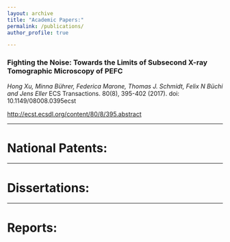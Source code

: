 ```yaml
---
layout: archive
title: "Academic Papers:"
permalink: /publications/
author_profile: true

---
```


### Fighting the Noise: Towards the Limits of Subsecond X-ray Tomographic Microscopy of PEFC
*Hong Xu, Minna Bührer, Federica Marone, Thomas J. Schmidt, Felix N Büchi and Jens Eller*
ECS Transactions. 80(8), 395-402 (2017). doi: 10.1149/08008.0395ecst

http://ecst.ecsdl.org/content/80/8/395.abstract

---

# National Patents:


---

# Dissertations:

---

# Reports:

